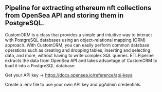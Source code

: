 ## Pipeline for extracting ethereum nft collections from OpenSea API and storing them in PostgreSQL.

CustomORM is a class that provides a simple and intuitive way to interact with PostgreSQL databases using an object-relational mapping (ORM) approach. With CustomORM, you can easily perform common database operations such as creating and dropping tables, inserting and selecting data, and more, without having to write complex SQL queries. ETLPipeline extracts the data from OpenSea API and takes advantage of CustomORM to load it into a PostgreSQL database.

Get your API key -> https://docs.opensea.io/reference/api-keys

Create a .env file to use your own API key and pgAdmin credentials.
